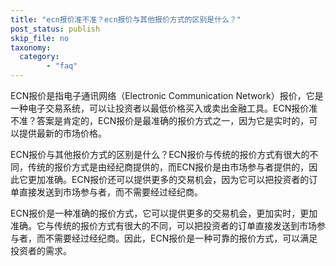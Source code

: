 ```yaml
---
title: "ecn报价准不准？ecn报价与其他报价方式的区别是什么？"
post_status: publish
skip_file: no
taxonomy:
  category:
        - "faq"
---
```


ECN报价是指电子通讯网络（Electronic Communication Network）报价，它是一种电子交易系统，可以让投资者以最低价格买入或卖出金融工具。ECN报价准不准？答案是肯定的，ECN报价是最准确的报价方式之一，因为它是实时的，可以提供最新的市场价格。

ECN报价与其他报价方式的区别是什么？ECN报价与传统的报价方式有很大的不同，传统的报价方式是由经纪商提供的，而ECN报价是由市场参与者提供的，因此它更加准确。ECN报价还可以提供更多的交易机会，因为它可以把投资者的订单直接发送到市场参与者，而不需要经过经纪商。

ECN报价是一种准确的报价方式，它可以提供更多的交易机会，更加实时，更加准确。它与传统的报价方式有很大的不同，可以把投资者的订单直接发送到市场参与者，而不需要经过经纪商。因此，ECN报价是一种可靠的报价方式，可以满足投资者的需求。
